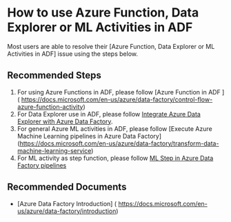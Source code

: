 <properties
  pagetitle="How to use Azure Function, Data Explorer or ML Activities in ADF"
  service="microsoft.datafactory"
  resource="factories"
  ms.author="susabat"
  selfhelptype="Generic"
  supporttopicids="32781334"
  productpesids="15613"
  cloudenvironments="public, fairfax, mooncake, blackforest, ussec, usnat"
  articleid="d8d0d8c7-1b5d-4616-9d5d-72ca656945b0"
  ownershipid="AzureData_DataFactory" />
# How to use Azure Function, Data Explorer or ML Activities in ADF

Most users are able to resolve their [Azure Function, Data Explorer or ML Activities in ADF] issue using the steps below.

## **Recommended Steps**

1. For using Azure Functions in ADF, please follow  [Azure Function in ADF ] ( https://docs.microsoft.com/en-us/azure/data-factory/control-flow-azure-function-activity)
2. For Data Explorer use in ADF, please follow [Integrate Azure Data Explorer with Azure Data Factory]( https://docs.microsoft.com/en-us/azure/data-explorer/data-factory-integration).
3. For general Azure ML activities in ADF, please follow  [Execute Azure Machine Learning pipelines in Azure Data Factory] (https://docs.microsoft.com/en-us/azure/data-factory/transform-data-machine-learning-service)
4. For ML activity as step function, please follow [ML Step in Azure Data Factory pipelines]( https://azure.microsoft.com/en-us/blog/azure-functions-now-supported-as-a-step-in-azure-data-factory-pipelines/)

## **Recommended Documents**

* [Azure Data Factory Introduction] ( https://docs.microsoft.com/en-us/azure/data-factory/introduction)